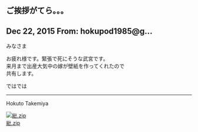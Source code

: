## ご挨拶がてら。。。

## Dec 22, 2015 From: hokupod1985@g...

みなさま

お疲れ様です。緊張で死にそうな武宮です。  
来月まで出産大気中の嫁が壁紙を作ってくれたので  
共有します。

ではでは

* * *

Hokuto Takemiya

[![紕.zip](.theme/i/broken.gif)  
紕.zip](asakusarb/378.files/=E9=82.zip)
